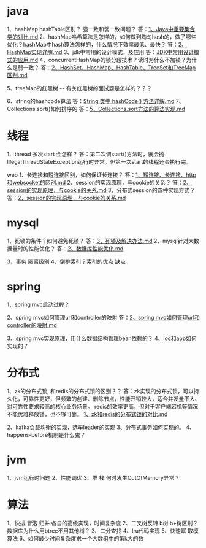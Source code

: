 # java
1、hashMap hashTable区别？ 强一致和弱一致问题？
答：[1、Java中重要集合类的对比.md]()
2、hashMap哈希算法是怎样的，如何做到均匀hash的，做了哪些优化？hashMap中hash算法怎样的，什么情况下效率最低、最快？ 
答：[2、HashMap实现详解.md]()
3、jdk中常用的设计模式，及应用
答：[JDK中常用设计模式的应用.md]()
4、concurrentHashMap的锁分段技术？读时为什么不加锁？为什么是弱一致？
答：[2、HashSet、HashMap、HashTable、TreeSet和TreeMap区别.md]()

5、treeMap的红黑树
-- 有关红黑树的面试题是怎样的？？？

6、string的hashcode算法
答：[String 类中 hashCode() 方法详解.md]()
7、Collections.sort()如何排序的
答：[5、Collections.sort方法的算法实现.md]()



# 线程
1、thread 多次start 会怎样？
答：第二次调start()方法时，就会抛IllegalThreadStateException运行时异常。但第一次start的线程还会执行完。



web
1、长连接和短连接区别，如何保证长连接？
答：[1、短连接、长连接、http和websocket的区别.md]()
2、session的实现原理，与cookie的关系？
答：[2、session的实现原理，与cookie的关系.md]()
3、分布式session的四种实现方式？
答：[2、session的实现原理，与cookie的关系.md]()



# mysql
1、死锁的条件？如何避免死锁？
答：[3、死锁及解决办法.md]()
2、mysql针对大数据量时的性能优化？
答：[2、数据库性能优化.md]()

3、事务 隔离级别
4、倒排索引？索引的优点 缺点



# spring
1、spring mvc启动过程？

2、spring mvc如何管理url和controller的映射
答：[2、spring mvc如何管理url和controller的映射.md]()

3、spring mvc实现原理，用什么数据结构管理bean依赖的？
4、ioc和aop如何实现的？



# 分布式
1、zk的分布式锁, 和redis的分布式锁的区别？？
答：zk实现的分布式锁，可以持久化，可靠性更好，但频繁的创建、删除节点，性能开销较大，适合并发量不大、对可靠性要求较高的核心业务场景。
redis的效率更高，但对于客户端宕机等情况不能优雅释放锁，也不够可靠。
[1、zk和redis的分布式锁的对比.md]()

2、kafka负载均衡的实现，选举leader的实现
3、分布式事务如何实现的。
4、happens-before机制是什么鬼？




# jvm
1、jvm运行时问题
2、性能调优
3、堆 栈 何时发生OutOfMemory异常？



# 算法
1、快排 冒泡 归并 各自的高级实现，时间复杂度
2、二叉树反转 b树 b+树区别？数据库为什么用btree不用其他树？
3、二分查找
4、lru代码实现
5、快速幂 取模算法
6、如何最少时间复杂度求一个大数组中的第k大的数



